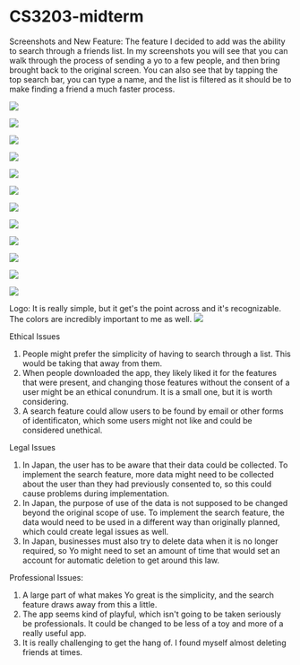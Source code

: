 # CS3203-midterm

Screenshots and New Feature:
  The feature I decided to add was the ability to search through a friends list. In my screenshots you will see that you can walk through the process of sending a yo to a few people, and then bring brought back to the original screen. You can also see that by tapping the top search bar, you can type a name, and the list is filtered as it should be to make finding a friend a much faster process.

![](images/Home.png)

![](images/Send1.png)

![](images/Home.png)

![](images/Send2.png)

![](images/Home.png)

![](images/Send3.png)

![](images/Home.png)

![](images/OpenSearch.png)  

![](images/Types.png)  

![](images/Typea.png)  

![](images/Typem.png)  

![](images/Typea(2).png)

Logo: It is really simple, but it get's the point across and it's recognizable. The colors are incredibly important to me as well.
![](images/Logo.png)



Ethical Issues
  1. People might prefer the simplicity of having to search through a list. This would be taking that away from them.
  2. When people downloaded the app, they likely liked it for the features that were present, and changing those features without the consent of a user might be an ethical conundrum. It is a small one, but it is worth considering.
  3. A search feature could allow users to be found by email or other forms of identificaton, which some users might not like and could be considered unethical.
  
Legal Issues 
  1. In Japan, the user has to be aware that their data could be collected. To implement the search feature, more data might need to be collected about the user than they had previously consented to, so this could cause problems during implementation.
  2. In Japan, the purpose of use of the data is not supposed to be changed beyond the original scope of use. To implement the search feature, the data would need to be used in a different way than originally planned, which could create legal issues as well.
  3. In Japan, businesses must also try to delete data when it is no longer required, so Yo might need to set an amount of time that would set an account for automatic deletion to get around this law.
  
Professional Issues:
  1. A large part of what makes Yo great is the simplicity, and the search feature draws away from this a little. 
  2. The app seems kind of playful, which isn't going to be taken seriously be professionals. It could be changed to be less of a toy and more of a really useful app.
  3. It is really challenging to get the hang of. I found myself almost deleting friends at times. 

